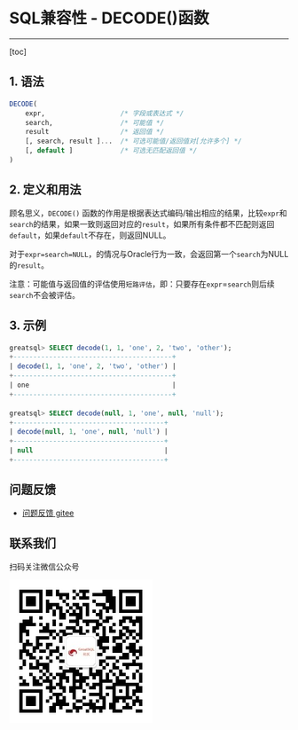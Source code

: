 # SQL兼容性 - DECODE()函数
---
[toc]
## 1. 语法

```sql
DECODE(
    expr,                   /* 字段或表达式 */
    search,                 /* 可能值 */
    result                  /* 返回值 */
    [, search, result ]...  /* 可选可能值/返回值对[允许多个] */
    [, default ]            /* 可选无匹配返回值 */
)
```

## 2. 定义和用法
顾名思义，`DECODE()` 函数的作用是根据表达式编码/输出相应的结果，比较`expr`和`search`的结果，如果一致则返回对应的`result`，如果所有条件都不匹配则返回`default`，如果`default`不存在，则返回NULL。

对于`expr=search=NULL`，的情况与Oracle行为一致，会返回第一个`search`为NULL的`result`。

注意：可能值与返回值的评估使用`短路评估`，即：只要存在`expr`=`search`则后续`search`不会被评估。

## 3. 示例
```sql
greatsql> SELECT decode(1, 1, 'one', 2, 'two', 'other');
+----------------------------------------+
| decode(1, 1, 'one', 2, 'two', 'other') |
+----------------------------------------+
| one                                    |
+----------------------------------------+

greatsql> SELECT decode(null, 1, 'one', null, 'null');
+--------------------------------------+
| decode(null, 1, 'one', null, 'null') |
+--------------------------------------+
| null                                 |
+--------------------------------------+
```

**问题反馈**
---
- [问题反馈 gitee](https://gitee.com/GreatSQL/GreatSQL-Manual/issues)


**联系我们**
---

扫码关注微信公众号

![greatsql-wx](../greatsql-wx.jpg)
